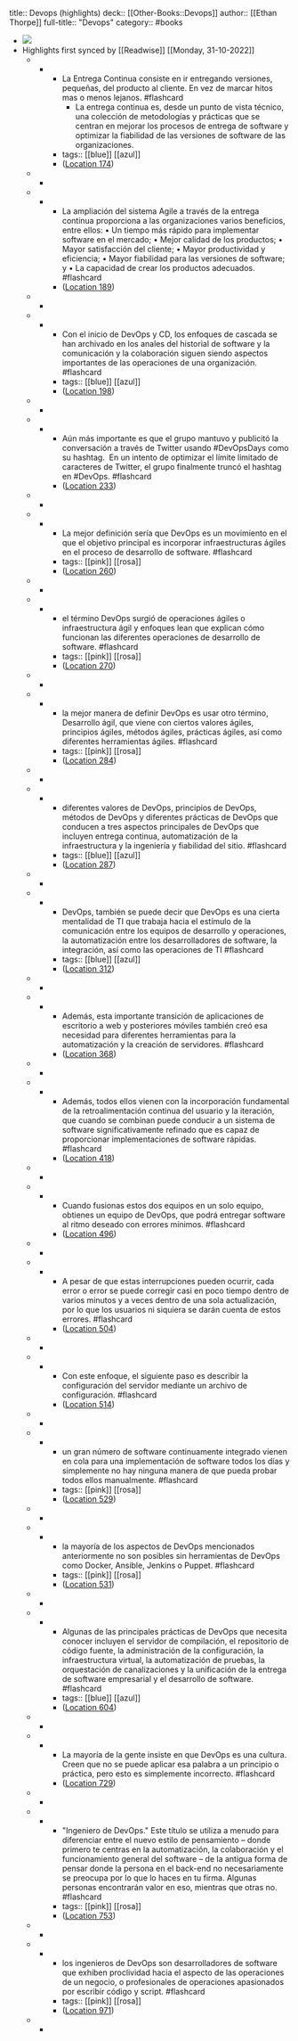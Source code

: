 title:: Devops (highlights)
deck:: [[Other-Books::Devops]]
author:: [[Ethan Thorpe]]
full-title:: "Devops"
category:: #books

- ![](https://images-na.ssl-images-amazon.com/images/I/41aqSxka3IL._SL200_.jpg)
- Highlights first synced by [[Readwise]] [[Monday, 31-10-2022]]
	- -
		- La Entrega Continua consiste en ir entregando versiones, pequeñas, del producto al cliente. En vez de marcar hitos mas o menos lejanos. #flashcard
			- La entrega continua es, desde un punto de vista técnico, una colección de metodologías y prácticas que se centran en mejorar los procesos de entrega de software y optimizar la fiabilidad de las versiones de software de las organizaciones.
		- tags:: [[blue]] [[azul]]
		- ([Location 174](https://readwise.io/to_kindle?action=open&asin=B07YGWQL7D&location=174))
	- -
	- -
		- La ampliación del sistema Agile a través de la entrega continua proporciona a las organizaciones varios beneficios, entre ellos: • Un tiempo más rápido para implementar software en el mercado; • Mejor calidad de los productos; • Mayor satisfacción del cliente; • Mayor productividad y eficiencia; • Mayor fiabilidad para las versiones de software; y • La capacidad de crear los productos adecuados. #flashcard
		- ([Location 189](https://readwise.io/to_kindle?action=open&asin=B07YGWQL7D&location=189))
	- -
	- -
		- Con el inicio de DevOps y CD, los enfoques de cascada se han archivado en los anales del historial de software y la comunicación y la colaboración siguen siendo aspectos importantes de las operaciones de una organización. #flashcard
		- tags:: [[blue]] [[azul]]
		- ([Location 198](https://readwise.io/to_kindle?action=open&asin=B07YGWQL7D&location=198))
	- -
	- -
		- Aún más importante es que el grupo mantuvo y publicitó la conversación a través de Twitter usando #DevOpsDays como su hashtag.  En un intento de optimizar el límite limitado de caracteres de Twitter, el grupo finalmente truncó el hashtag en #DevOps. #flashcard
		- ([Location 233](https://readwise.io/to_kindle?action=open&asin=B07YGWQL7D&location=233))
	- -
	- -
		- La mejor definición sería que DevOps es un movimiento en el que el objetivo principal es incorporar infraestructuras ágiles en el proceso de desarrollo de software. #flashcard
		- tags:: [[pink]] [[rosa]]
		- ([Location 260](https://readwise.io/to_kindle?action=open&asin=B07YGWQL7D&location=260))
	- -
	- -
		- el término DevOps surgió de operaciones ágiles o infraestructura ágil y enfoques lean que explican cómo funcionan las diferentes operaciones de desarrollo de software. #flashcard
		- tags:: [[pink]] [[rosa]]
		- ([Location 270](https://readwise.io/to_kindle?action=open&asin=B07YGWQL7D&location=270))
	- -
	- -
		- la mejor manera de definir DevOps es usar otro término, Desarrollo ágil, que viene con ciertos valores ágiles, principios ágiles, métodos ágiles, prácticas ágiles, así como diferentes herramientas ágiles. #flashcard
		- tags:: [[pink]] [[rosa]]
		- ([Location 284](https://readwise.io/to_kindle?action=open&asin=B07YGWQL7D&location=284))
	- -
	- -
		- diferentes valores de DevOps, principios de DevOps, métodos de DevOps y diferentes prácticas de DevOps que conducen a tres aspectos principales de DevOps que incluyen entrega continua, automatización de la infraestructura y la ingeniería y fiabilidad del sitio. #flashcard
		- tags:: [[blue]] [[azul]]
		- ([Location 287](https://readwise.io/to_kindle?action=open&asin=B07YGWQL7D&location=287))
	- -
	- -
		- DevOps, también se puede decir que DevOps es una cierta mentalidad de TI que trabaja hacia el estímulo de la comunicación entre los equipos de desarrollo y operaciones, la automatización entre los desarrolladores de software, la integración, así como las operaciones de TI #flashcard
		- tags:: [[blue]] [[azul]]
		- ([Location 312](https://readwise.io/to_kindle?action=open&asin=B07YGWQL7D&location=312))
	- -
	- -
		- Además, esta importante transición de aplicaciones de escritorio a web y posteriores móviles también creó esa necesidad para diferentes herramientas para la automatización y la creación de servidores. #flashcard
		- ([Location 368](https://readwise.io/to_kindle?action=open&asin=B07YGWQL7D&location=368))
	- -
	- -
		- Además, todos ellos vienen con la incorporación fundamental de la retroalimentación continua del usuario y la iteración, que cuando se combinan puede conducir a un sistema de software significativamente refinado que es capaz de proporcionar implementaciones de software rápidas. #flashcard
		- ([Location 418](https://readwise.io/to_kindle?action=open&asin=B07YGWQL7D&location=418))
	- -
	- -
		- Cuando fusionas estos dos equipos en un solo equipo, obtienes un equipo de DevOps, que podrá entregar software al ritmo deseado con errores mínimos. #flashcard
		- ([Location 496](https://readwise.io/to_kindle?action=open&asin=B07YGWQL7D&location=496))
	- -
	- -
		- A pesar de que estas interrupciones pueden ocurrir, cada error o error se puede corregir casi en poco tiempo dentro de varios minutos y a veces dentro de una sola actualización, por lo que los usuarios ni siquiera se darán cuenta de estos errores. #flashcard
		- ([Location 504](https://readwise.io/to_kindle?action=open&asin=B07YGWQL7D&location=504))
	- -
	- -
		- Con este enfoque, el siguiente paso es describir la configuración del servidor mediante un archivo de configuración. #flashcard
		- ([Location 514](https://readwise.io/to_kindle?action=open&asin=B07YGWQL7D&location=514))
	- -
	- -
		- un gran número de software continuamente integrado vienen en cola para una implementación de software todos los días y simplemente no hay ninguna manera de que pueda probar todos ellos manualmente. #flashcard
		- tags:: [[pink]] [[rosa]]
		- ([Location 529](https://readwise.io/to_kindle?action=open&asin=B07YGWQL7D&location=529))
	- -
	- -
		- la mayoría de los aspectos de DevOps mencionados anteriormente no son posibles sin herramientas de DevOps como Docker, Ansible, Jenkins o Puppet. #flashcard
		- tags:: [[pink]] [[rosa]]
		- ([Location 531](https://readwise.io/to_kindle?action=open&asin=B07YGWQL7D&location=531))
	- -
	- -
		- Algunas de las principales prácticas de DevOps que necesita conocer incluyen el servidor de compilación, el repositorio de código fuente, la administración de la configuración, la infraestructura virtual, la automatización de pruebas, la orquestación de canalizaciones y la unificación de la entrega de software empresarial y el desarrollo de software. #flashcard
		- tags:: [[blue]] [[azul]]
		- ([Location 604](https://readwise.io/to_kindle?action=open&asin=B07YGWQL7D&location=604))
	- -
	- -
		- La mayoría de la gente insiste en que DevOps es una cultura. Creen que no se puede aplicar esa palabra a un principio o práctica, pero esto es simplemente incorrecto. #flashcard
		- ([Location 729](https://readwise.io/to_kindle?action=open&asin=B07YGWQL7D&location=729))
	- -
	- -
		- "Ingeniero de DevOps." Este título se utiliza a menudo para diferenciar entre el nuevo estilo de pensamiento – donde primero te centras en la automatización, la colaboración y el funcionamiento general del software – de la antigua forma de pensar donde la persona en el back-end no necesariamente se preocupa por lo que lo haces en tu firma. Algunas personas encontrarán valor en eso, mientras que otras no. #flashcard
		- tags:: [[pink]] [[rosa]]
		- ([Location 753](https://readwise.io/to_kindle?action=open&asin=B07YGWQL7D&location=753))
	- -
	- -
		- los ingenieros de DevOps son desarrolladores de software que exhiben proclividad hacia el aspecto de las operaciones de un negocio, o profesionales de operaciones apasionados por escribir código y script. #flashcard
		- tags:: [[pink]] [[rosa]]
		- ([Location 971](https://readwise.io/to_kindle?action=open&asin=B07YGWQL7D&location=971))
	- -